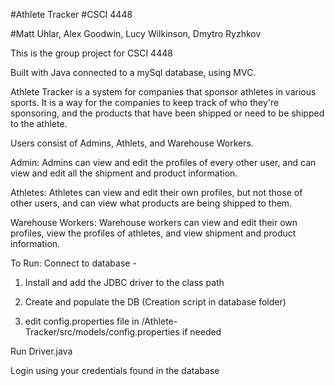 #Athlete Tracker
#CSCI 4448

#Matt Uhlar, Alex Goodwin, Lucy Wilkinson, Dmytro Ryzhkov

This is the group project for CSCI 4448

Built with Java connected to a mySql database, using MVC.

Athlete Tracker is a system for companies that sponsor athletes in various sports.
It is a way for the companies to keep track of who they're sponsoring, and the
products that have been shipped or need to be shipped to the athlete.

Users consist of Admins, Athlets, and Warehouse Workers.

Admin:
Admins can view and edit the profiles of every other user, and can view and edit all the shipment and
product information.

Athletes:
Athletes can view and edit their own profiles, but not those of other users, and can view what products are
being shipped to them.

Warehouse Workers:
Warehouse workers can view and edit their own profiles, view the profiles of athletes,
and view shipment and product information.

To Run:
Connect to database -

1) Install and add the JDBC driver to the class path

2) Create and populate the DB (Creation script in database folder)

3) edit config.properties file in /Athlete-Tracker/src/models/config.properties if needed

Run Driver.java

Login using your credentials found in the database